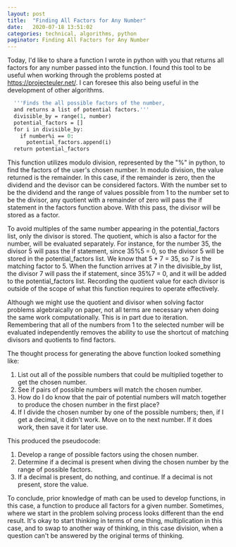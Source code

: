 ```yaml
---
layout: post
title:  "Finding All Factors for Any Number"
date:   2020-07-18 13:51:02
categories: technical, algorithms, python
paginator: Finding All Factors for Any Number
---
```


Today, I'd like to share a function I wrote in python with you that returns all factors for any number passed into the function. I found this tool to be useful when working through the problems posted at https://projecteuler.net/. I can foresee this also being useful in the development of other algorithms.



```def factors(number):
  '''Finds the all possible factors of the number,
  and returns a list of potential factors.'''
  divisible_by = range(1, number)
  potential_factors = []
  for i in divisible_by:
    if number%i == 0:
      potential_factors.append(i)
  return potential_factors
```



This function utilizes modulo division, represented by the "%" in python, to find the factors of the user's chosen number. In modulo division, the value returned is the remainder. In this case, if the remainder is zero, then the dividend and the devisor can be considered factors. With the number set to be the dividend and the range of values possible from 1 to the number set to be the divisor, any quotient with a remainder of zero will pass the if statement in the factors function above. With this pass, the divisor will be stored as a factor.

To avoid multiples of the same number appearing in the potential_factors list, only the divisor is stored. The quotient, which is also a factor for the number, will be evaluated separately. For instance, for the number 35, the divisor 5 will pass the if statement, since 35%5 = 0, so the divisor 5 will be stored in the potential_factors list. We know that 5 * 7 = 35, so 7 is the matching factor to 5. When the function arrives at 7 in the divisible_by list, the divisor 7 will pass the if statement, since 35%7 = 0, and it will be added to the potential_factors list. Recording the quotient value for each divisor is outside of the scope of what this function requires to operate effectively.

Although we might use the quotient and divisor when solving factor problems algebraically on paper, not all terms are necessary when doing the same work computationally. This is in part due to iteration. Remembering that all of the numbers from 1 to the selected number will be evaluated independently removes the ability to use the shortcut of matching divisors and quotients to find factors.

The thought process for generating the above function looked something like:

1. List out all of the possible numbers that could be multiplied together to get the chosen number.
2. See if pairs of possible numbers will match the chosen number.
3. How do I do know that the pair of potential numbers will match together to produce the chosen number in the first place?
4. If I divide the chosen number by one of the possible numbers; then, if I get a decimal, it didn't work. Move on to the next number. If it does work, then save it for later use.



This produced the pseudocode:

1. Develop a range of possible factors using the chosen number.
2. Determine if a decimal is present when diving the chosen number by the range of possible factors.
3. If a decimal is present, do nothing, and continue. If a decimal is not present, store the value.



To conclude, prior knowledge of math can be used to develop functions, in this case, a function to produce all factors for a given number. Sometimes, where we start in the problem solving process looks different than the end result. It's okay to start thinking in terms of one thing, multiplication in this case, and to swap to another way of thinking, in this case division, when a question can't be answered by the original terms of thinking.
